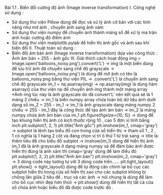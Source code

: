 Bài 1.1 . Biến đổi cường độ ảnh (Image inverse transformation)
I. Công nghệ sử dụng : 
- Sử dụng thư viện Pillow dùng để đọc và xử lý ảnh cở bản với các tính năng như mở ảnh , chuyển ảnh sang ảnh xám
- Sử dụng thư viện numpy để chuyển ảnh thành mảng số để xử lý ma trận ảnh hoặc cường độ điểm ảnh
- Sử dụng thư viện matplotlib.pylab để hiển thị ảnh gốc và ảnh sau khi biến đổi
II. Thuật toán sử dụng : 
- Biến đổi âm bản ảnh (Image inverse transformation) dựa vào công thức : Ảnh âm bản = 255 - ảnh gốc
III. Giải thích cách hoạt động
img = Image.open('balloons_noisy.png').convert('L')
-> img là một biến dùng để lưu trữ ảnh đã chuyển sang chế độ grayscale
-> Image.open('balloons_noisy.png') là dùng để mở ảnh có tên là balloons_noisy.png bằng thư viện PIL
-> .convert('L') là chuyển ảnh sang chế độ grayscale
im_1 = np.asarray(img)
-> np.asarray(img) là dùng hàm asarray() của thư viện np để chuyển ảnh img thành một mảng array
*Ảnh img lúc này là ảnh grayscale do đã convert'L' nên kết quả sẽ là 1 mảng 2 chiều
-> im_1 là biến numpy array chứa toàn bộ dữ liệu ảnh dưới dạng số
im_2 = 255 - im_1
-> im_1 là ảnh grayscale dạng mảng numpy 2 chiều 
-> 255 - im_1 đây là công thức để tạo ảnh âm bản 
-> im_2 là mảng numpy chứa ảnh âm bản của im_1
plt.figure(figsize=(10, 5))
-> dùng để tạo khung hiển thị ảnh có kích thước rộng 10 , cao 5 đơn vị tính bằng inch
plt.subplot(1, 2, 1)
plt.title("Ảnh gốc")
plt.imshow(im_1, cmap='gray')
-> subplot là lệnh tạo biểu đồ con trong cửa sổ hiển thị
-> tham số 1 , 2 , 1 có nghĩa là 1 hàng 2 cột và đang chọn vị trí ô thứ 1 từ trái sang
-> title là thêm tiêu đề cho biểu đồ subplot
-> imshow(im_1) dùng để hiển thị ảnh im_1 đã là ảnh grayscale ở dạng mảng numpy và để đảm bảo ảnh được hiển thị đúng là ảnh xám thì cmap='gray' dùng để làm điều đó
plt.subplot(1, 2, 2)
plt.title("Ảnh âm bản")
plt.imshow(im_2, cmap='gray')
-> 3 dòng code này tương tự với 3 dòng code trên......
plt.tight_layout()
plt.show()
-> tight_layout() dùng để tự động căn chỉnh lại bố cục các subplot hiển thị trong cửa sổ hiển thị sao cho các subplot không bị chồng lấn giữa 2 tiêu đề , trục và các ảnh -> nói chung là dùng để làm cho bố cục nhìn đẹp hơn thoii
-> plt.show() dùng để hiển thị tất cả cửa số chứa ảnh hoặc biểu đồ đã được code trước đó .


